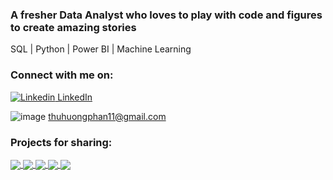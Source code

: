 ### **A fresher Data Analyst who loves to play with code and figures to create amazing stories**
SQL | Python | Power BI | Machine Learning



### **Connect with me on:**
[![Linkedin](https://i.stack.imgur.com/gVE0j.png) LinkedIn](https://www.linkedin.com/in/pth11/)

![image](https://github.com/thuhuongphan11/thuhuongphan11/assets/141643891/b53c7262-fb7d-454e-9c1b-3a5ee3c1aecc) thuhuongphan11@gmail.com

### **Projects for sharing:**
<a href="https://github.com/pth11/Python_RFM_Analysis">
  <!-- Change the `github-readme-stats.anuraghazra1.vercel.app` to `github-readme-stats.vercel.app`  -->
  <img align="center" src="https://github-readme-stats.vercel.app/api/pin/?username=pth11&repo=Python_RFM_Analysis&theme=vue-dark" />
</a>  
<a href="https://github.com/pth11/Python_Cohort_Analysis">
  <!-- Change the `github-readme-stats.anuraghazra1.vercel.app` to `github-readme-stats.vercel.app`  -->
  <img align="center" src="https://github-readme-stats.vercel.app/api/pin/?username=pth11&repo=Python_Cohort_Analysis&theme=vue-dark" />
</a>
<a href="https://github.com/pth11/SQL-PBI_Inventory_Controlling">
  <!-- Change the `github-readme-stats.anuraghazra1.vercel.app` to `github-readme-stats.vercel.app`  -->
  <img align="center" src="https://github-readme-stats.vercel.app/api/pin/?username=pth11&repo=SQL-PBI_Inventory_Controlling&theme=vue-dark" />
</a>  
<a href="https://github.com/pth11/SQL_Ecommerce_Exploring">
  <!-- Change the `github-readme-stats.anuraghazra1.vercel.app` to `github-readme-stats.vercel.app`  -->
  <img align="center" src="https://github-readme-stats.vercel.app/api/pin/?username=pth11&repo=SQL_Ecommerce_Exploring&theme=vue-dark" />
</a>  
<a href="https://github.com/pth11/ML_4G_service_prediction">
  <!-- Change the `github-readme-stats.anuraghazra1.vercel.app` to `github-readme-stats.vercel.app`  -->
  <img align="center" src="https://github-readme-stats.vercel.app/api/pin/?username=pth11&repo=ML_4G_service_prediction&theme=vue-dark" />
</a>  
